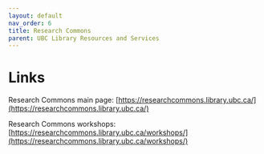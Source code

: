 ```yaml
---
layout: default
nav_order: 6
title: Research Commons
parent: UBC Library Resources and Services
---
```


# Links

Research Commons main page: [https://researchcommons.library.ubc.ca/](https://researchcommons.library.ubc.ca/)

Research Commons workshops: [https://researchcommons.library.ubc.ca/workshops/](https://researchcommons.library.ubc.ca/workshops/) 
